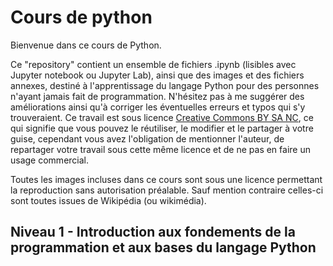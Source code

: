# Cours de python

Bienvenue dans ce cours de Python.

Ce "repository" contient un ensemble de fichiers .ipynb (lisibles avec Jupyter notebook ou Jupyter Lab), ainsi que des images et des fichiers annexes, destiné à l'apprentissage du langage Python pour des personnes n'ayant jamais fait de programmation. N'hésitez pas à me suggérer des améliorations ainsi qu'à corriger les éventuelles erreurs et typos qui s'y trouveraient. Ce travail est sous licence [Creative Commons BY SA NC](https://creativecommons.org/licenses/by-nc-sa/4.0/legalcode), ce qui signifie que vous pouvez le réutiliser, le modifier et le partager à votre guise, cependant vous avez l'obligation de mentionner l'auteur, de repartager votre travail sous cette même licence et de ne pas en faire un usage commercial.

Toutes les images incluses dans ce cours sont sous une licence permettant la reproduction sans autorisation préalable. Sauf mention contraire celles-ci sont toutes issues de Wikipédia (ou wikimédia).

## Niveau 1 - Introduction aux fondements de la programmation et aux bases du langage Python
